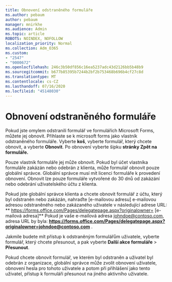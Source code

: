 ```yaml
---
title: Obnovení odstraněného formuláře
ms.author: pebaum
author: pebaum
manager: mnirkhe
ms.audience: Admin
ms.topic: article
ROBOTS: NOINDEX, NOFOLLOW
localization_priority: Normal
ms.collection: Adm_O365
ms.custom:
- "2547"
- "9000672"
ms.openlocfilehash: 246c3b50df856c16ea5237adc43d2126bb5b48b9
ms.sourcegitcommit: b677b85395b7244b2bf2b753468b696b4cf27c8d
ms.translationtype: MT
ms.contentlocale: cs-CZ
ms.lasthandoff: 07/16/2020
ms.locfileid: "45148030"
---
```

# <a name="restore-a-deleted-form"></a>Obnovení odstraněného formuláře

Pokud jste omylem odstranili formulář ve formulářích Microsoft Forms, můžete jej obnovit. Přihlaste se k microsoft forms jako vlastník odstraněného formuláře. Vyberte **koš**, vyberte formulář, který chcete obnovit, a vyberte **Obnovit**. Po obnovení vyberte šipku **stránky Zpět na formuláře.**

Pouze vlastník formuláře jej může obnovit. Pokud byl účet vlastníka formuláře zakázán nebo odebrán z klienta, může formulář obnovit pouze globální správce. Globální správce musí mít licenci formuláře k provedení obnovení. Obnovit lze pouze formuláře vytvořené do 30 dnů od zakázání nebo odebrání uživatelského účtu z klienta.

Pokud jste globální správce klienta a chcete obnovit formulář z účtu, který byl odstraněn nebo zakázán, nahraďte [e-mailovou adresu] e-mailovou adresou odstraněného nebo zakázaného uživatele v následující adrese URL: ** https://forms.office.com/Pages/delegatepage.aspx?originalowner= [e-mailová adresa]** Pokud je vaše e-mailová adresa johndoe@contoso.com, adresa URL by byla: **https://forms.office.com/Pages/delegatepage.aspx?originalowner=johndoe@contoso.com** . 

Jakmile budete mít přístup k odstraněným formulářům uživatele, vyberte formulář, který chcete přesunout, a pak vyberte **Další akce formuláře**  >  **Přesunout**.

Pokud chcete obnovit formulář, ve kterém byl odstraněn a uživatel byl odebrán z organizace, globální správce může zvolit obnovení uživatele, obnovení hesla pro tohoto uživatele a potom při přihlášení jako tento uživatel, přístup k formuláři přesunout na jiného aktivního uživatele. 